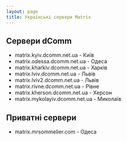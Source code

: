 ```yaml
---
layout: page
title: Українські сервери Matrix
---
```


## Сервери dComm
- matrix.kyiv.dcomm.net.ua - Київ
- matrix.odessa.dcomm.net.ua - Одеса
- matrix.kharkiv.dcomm.net.ua - Харків
- matrix.lviv.dcomm.net.ua - Львів
- matrix.lviv2.dcomm.net.ua - Львів
- matrix.rivne.dcomm.net.ua - Рівне
- matrix.kherson.dcomm.net.ua - Херсон
- matrix.mykolayiv.dcomm.net.ua - Миколаїв

## Приватні сервери
- matrix.mrsommelier.com - Одеса
